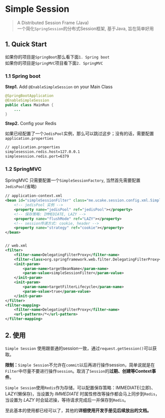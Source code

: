 # Simple Session
> A Distributed Session Frame (Java)  
一个简化`SpringSession`的分布式Session框架, 基于Java, 旨在简单好用

## 1. Quick Start

如果你的项目是`SpringBoot`那么看下面`1. Spring boot`  
如果你的项目是`SpringMVC`项目看下面`2. SpringMVC`

### 1.1 Spring boot

**Step1.** Add `@EnableSimpleSession` on your Main Class


```Java
@SpringBootApplication
@EnableSimpleSession
public class MainRun {
	...
}
```

**Step2.** Config your Redis

如果已经配置了一个`JedisPool`实例，那么可以跳过这步；没有的话，需要配置`application.properties `

```bash
// application.properties
simplesession.redis.host=127.0.0.1
simplesession.redis.port=6379
```

### 1.2 SpringMVC

SpringMVC 只需要配置一个`SimpleSessionFactory`, 当然首先需要配置`JedisPool`(省略)

```xml
// application-context.xml
<bean id="simpleSessionFilter" class="me.ucake.session.config.xml.SimpleSessionFactory">
	<!-- jedisPool 实例 -->
	<property name="jedisPool" ref="jedisPool"></property>
	<!-- 保存策略: IMMEDIATE, LAZY -->
	<property name="flushMode" ref="LAZY"></property>
	<!-- session传递方式: cookie, header -->
	<property name="strategy" ref="cookie"></property>
</bean>


// web.xml
<filter>
    <filter-name>DelegatingFilterProxy</filter-name>
    <filter-class>org.springframework.web.filter.DelegatingFilterProxy</filter-class>
    <init-param>
        <param-name>targetBeanName</param-name>
        <param-value>simpleSessionFilter</param-value>         
    </init-param>
    <init-param>
        <param-name>targetFilterLifecycle</param-name>
        <param-value>true</param-value>
    </init-param>
</filter>
<filter-mapping>
    <filter-name>DelegatingFilterProxy</filter-name>
    <url-pattern>/*</url-pattern>
</filter-mapping>
```

## 2. 使用

`Simple Session` 使用跟普通的session一致，通过`request.getSession()`可以获取。

**限制：**`Simple Session`不允许在`commit`以后再进行操作session，简单说就是在`Filter`中尽量不要进行操作`session`。取消了`Session`的**过期、创建等Context事件**。

`Simple Session`使用`Redis`作为存储，可以配置保存策略：IMMEDIATE(立即)、LAZY(懒保存)，当设置为 *IMMEDIATE* 时属性修改等操作都会马上同步到`Redis`，当设置为 *LAZY* 时会延迟操，等待请求完成后一并保存到`Redis`。

至此基本的使用都已经可以了，其他的**详细使用开发手册见后续放出的文档。**




